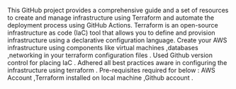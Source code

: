 This GitHub project provides a comprehensive guide and a set of resources to create and manage infrastructure using Terraform and automate the deployment process using GitHub Actions.
Terraform is an open-source infrastructure as code (IaC) tool that allows you to define and provision infrastructure using a declarative configuration language.
Create your AWS infrastructure using components like virtual machines ,databases ,networking in your terraform configuration files .
Used Github version control  for placing IaC .
Adhered all best practices aware in configuring the infrastructure using terraform .
Pre-requisites required for below : AWS Account ,Terraform installed on local machine ,Github account .